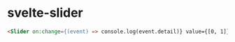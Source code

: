 # svelte-slider

```html
<Slider on:change={(event) => console.log(event.detail)} value={[0, 1]} />
```
